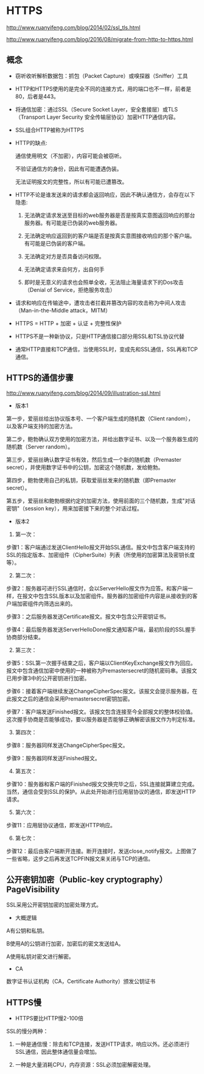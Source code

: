 # HTTPS

<http://www.ruanyifeng.com/blog/2014/02/ssl_tls.html>

<http://www.ruanyifeng.com/blog/2016/08/migrate-from-http-to-https.html>

## 概念

- 窃听收听解析数据包：抓包（Packet Capture）或嗅探器（Sniffer）工具

- HTTP和HTTPS使用的是完全不同的连接方式，用的端口也不一样，前者是80，后者是443。

- 将通信加密：通过SSL（Secure Socket Layer，安全套接层）或TLS（Transport Layer Security 安全传输层协议）加密HTTP通信内容。

- SSL组合HTTP被称为HTTPS

- HTTP的缺点:

  通信使用明文（不加密），内容可能会被窃听。

  不验证通信方的身份，因此有可能遭遇伪装。

  无法证明报文的完整性，所以有可能已遭篡改。

- HTTP不论是谁发送来的请求都会返回响应，因此不确认通信方，会存在以下隐患:

  1. 无法确定请求发送至目标的web服务器是否是按真实意图返回响应的那台服务器。有可能是已伪装的web服务器。

  1. 无法确定响应返回到的客户端是否是按真实意图接收响应的那个客户端。有可能是已伪装的客户端。

  1. 无法确定对方是否具备访问权限。

  1. 无法确定请求来自何方，出自何手

  1. 即时是无意义的请求也会照单全收，无法阻止海量请求下的Dos攻击（Denial of Service，拒绝服务攻击）

- 请求和响应在传输途中，遭攻击者拦截并篡改内容的攻击称为中间人攻击（Man-in-the-Middle attack，MITM）

- HTTPS = HTTP + 加密 + 认证 + 完整性保护

- HTTPS不是一种新协议，只是HTTP通信接口部分用SSL和TSL协议代替

- 通常HTTP直接和TCP通信，当使用SSL时，变成先和SSL通信，SSL再和TCP通信。

## HTTPS的通信步骤

<http://www.ruanyifeng.com/blog/2014/09/illustration-ssl.html>

- 版本1

第一步，爱丽丝给出协议版本号、一个客户端生成的随机数（Client random），以及客户端支持的加密方法。

第二步，鲍勃确认双方使用的加密方法，并给出数字证书、以及一个服务器生成的随机数（Server random）。

第三步，爱丽丝确认数字证书有效，然后生成一个新的随机数（Premaster secret），并使用数字证书中的公钥，加密这个随机数，发给鲍勃。

第四步，鲍勃使用自己的私钥，获取爱丽丝发来的随机数（即Premaster secret）。

第五步，爱丽丝和鲍勃根据约定的加密方法，使用前面的三个随机数，生成"对话密钥"（session key），用来加密接下来的整个对话过程。

- 版本2

1. 第一次：

步骤1：客户端通过发送ClientHello报文开始SSL通信。报文中包含客户端支持的SSL的指定版本、加密组件（CipherSuite）列表（所使用的加密算法及密钥长度等）。

2. 第二次：

步骤2：服务器可进行SSL通信时，会以ServerHello报文作为应答。和客户端一样，在报文中包含SSL版本以及加密组件。服务器的加密组件内容是从接收到的客户端加密组件内筛选出来的。

步骤3：之后服务器发送Certificate报文。报文中包含公开密钥证书。

步骤4：最后服务器发送ServerHelloDone报文通知客户端，最初阶段的SSL握手协商部分结束。

2. 第三次：

步骤5：SSL第一次握手结束之后，客户端以ClientKeyExchange报文作为回应。报文中包含通信加密中使用的一种被称为Premastersecret的随机密码串。该报文已用步骤3中的公开密钥进行加密。

步骤6：接着客户端继续发送ChangeCipherSpec报文。该报文会提示服务器，在此报文之后的通信会采用Premastersecret密钥加密。

步骤7：客户端发送Finished报文。该报文包含连接至今全部报文的整体校验值。这次握手协商是否能够成功，要以服务器是否能够正确解密该报文作为判定标准。

3. 第四次：

步骤8：服务器同样发送ChangeCipherSpec报文。

步骤9：服务器同样发送Finished报文。

4. 第五次：

步骤10：服务器和客户端的Finished报文交换完毕之后，SSL连接就算建立完成。当然，通信会受到SSL的保护。从此处开始进行应用层协议的通信，即发送HTTP请求。

5. 第六次：

步骤11：应用层协议通信，即发送HTTP响应。

6. 第七次：

步骤12：最后由客户端断开连接。断开连接时，发送close_notify报文。上图做了一些省略，这步之后再发送TCPFIN报文来关闭与TCP的通信。

## 公开密钥加密（Public-key cryptography）PageVisibility

SSL采用公开密钥加密的加密处理方式。

- 大概逻辑

A有公钥和私钥。

B使用A的公钥进行加密，加密后的密文发送给A。

A使用私钥对密文进行解密。

- CA

数字证书认证机构（CA，Certificate Authority）颁发公钥证书

## HTTPS慢

- HTTPS要比HTTP慢2-100倍

SSL的慢分两种：

1. 一种是通信慢：除去和TCP连接，发送HTTP请求，响应以外。还必须进行SSL通信，因此整体通信量会增加。

1. 一种是大量消耗CPU，内存资源：SSL必须加密解密处理。
